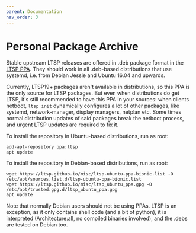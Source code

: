 ```yaml
---
parent: Documentation
nav_order: 3
---
```


# Personal Package Archive

Stable upstream LTSP releases are offered in .deb package format in the [LTSP PPA](https://launchpad.net/~ltsp/+archive/ubuntu/ppa). They should work in all .deb-based distributions that use systemd, i.e. from Debian Jessie and Ubuntu 16.04 and upwards.

Currently, LTSP19+ packages aren't available in distributions, so this PPA is the only source for LTSP packages. But even when distributions do get LTSP, it's still recommended to have this PPA in your sources: when clients netboot, `ltsp init` dynamically configures a lot of other packages, like systemd, network-manager, display managers, netplan etc. Some times normal distribution updates of said packages break the netboot process, and urgent LTSP updates are required to fix it.

To install the repository in Ubuntu-based distributions, run as root:

```shell
add-apt-repository ppa:ltsp
apt update
```

To install the repository in Debian-based distributions, run as root:
```shell
wget https://ltsp.github.io/misc/ltsp-ubuntu-ppa-bionic.list -O /etc/apt/sources.list.d/ltsp-ubuntu-ppa-bionic.list
wget https://ltsp.github.io/misc/ltsp_ubuntu_ppa.gpg -O /etc/apt/trusted.gpg.d/ltsp_ubuntu_ppa.gpg
apt update
```
Note that normally Debian users should not be using PPAs. LTSP is an exception, as it only contains shell code (and a bit of python), it is interpreted (Architecture:all, no compiled binaries involved), and the .debs are tested on Debian too.
